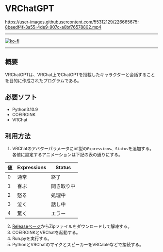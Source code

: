 # VRChatGPT
https://user-images.githubusercontent.com/55312129/226665675-8beedf4f-3a55-4de9-907c-a0bf76578802.mp4

----

[![ko-fi](https://ko-fi.com/img/githubbutton_sm.svg)](https://ko-fi.com/R6R1JO9VX)

----

## 概要
VRChatGPTは、VRChat上でChatGPTを搭載したキャラクターと会話することを目的に作成されたプログラムである。

## 必要ソフト
- Python3.10.9
- COEIROINK
- VRChat

## 利用方法
1. VRChatのアバターパラメータにint型の`Expressions`、`Status`を追加する。各値に設定するアニメーションは下記の表の通りにする。

| 値 | Expressions | Status |
| ---- | ----| ----|
| 0 | 通常 | 終了 |
| 1 | 喜ぶ | 聞き取り中 |
| 2 | 怒る | 処理中 |
| 3 | 泣く | 話し中 |
| 4 | 驚く | エラー |
2. [Releaseページ](https://github.com/Yuchi-Games/VRChatGPT/releases)からZipファイルをダウンロードして解凍する。
3. COEIROINKとVRChatを起動する。
4. Run.pyを実行する。
5. PythonとVRChatのマイクとスピーカーをVBCableなどで接続する。
